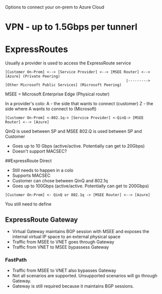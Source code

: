 Options to connect your on-prem to Azure Cloud

# VPN - up to 1.5Gbps per tunnerl

# ExpressRoutes
Usually a provider is used to access the ExpressRoute service
```
[Customer On-Prem] <--> [Service Provider] <--> [MSEE Router] <--> [Azure] (Private Peering)
                                                       |---------> [Other Microsoft Public Services] (Microsoft Peering)
```
MSEE = Microsoft Enterprise Edge (Physical router)

In a provider's colo:
A - the side that wants to connect (customer)
Z - the side where A wants to connect to (Microsoft)

```
[Customer On-Prem] <-802.1q-> [Service Provider] <-QinQ-> [MSEE Router] <--> [Azure]
```
QinQ is used between SP and MSEE
802.Q is used between SP and Customer
- Goes up to 10 Gbps (active/active. Potentially can get to 20Gbps)
- Doesn't support MACSEC?

##ExpressRoute Direct
- Still needs to happen in a colo
- Supports MACSEC
- Customer can chose between QinQ and 802.1q
- Goes up to 100Gbps (active/active. Potentially can get to 200Gbps)
```
[Customer On-Prem] <- QinQ or 802.1q -> [MSEE Router] <--> [Azure]
```
You still need to define

## ExpressRoute Gateway
- Virtual Gateway maintains BGP session with MSEE and exposes the internal virtual IP space to an external physical space 
- Traffic from MSEE to VNET goes through Gateway
- Traffic from VNET to MSEE bypassess Gateway
### FastPath
- Traffic from MSEE to VNET also bypasses Gateway
- Not all scenarios are supported. Unsupported scenarios will go through Gateway.
- Gateway is still required because it maintains BGP sessions.




